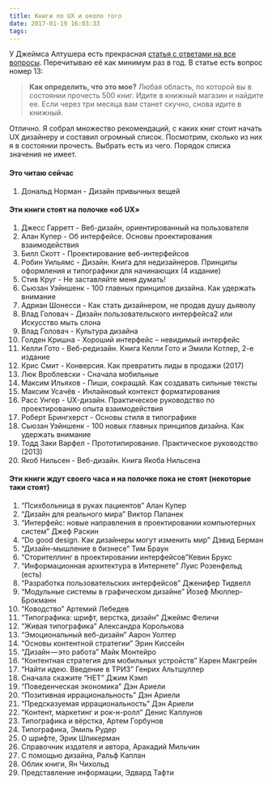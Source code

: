 ```yaml
---
title: Книги по UX и около того
date: 2017-01-19 16:03:33
tags: 
---
```


У Джеймса Алтушера есть прекрасная [статья с ответами на все вопросы](https://theoryandpractice.ru/posts/8493-reinvent-yourself). Перечитываю её как минимум раз в год. В статье есть вопрос номер 13:
> **Как определить, что это мое?**
> Любая область, по которой вы в состоянии прочесть 500 книг. Идите в книжный магазин и найдите ее. Если через три месяца вам станет скучно, снова идите в книжный.

Отлично. Я собрал множество рекомендаций, с каких книг стоит начать UX дизайнеру и составил огромный список. Посмотрим, сколько из них я в состоянии прочесть. Выбрать есть из чего. Порядок списка значения не имеет.


#### Это читаю сейчас

1. Дональд Норман - Дизайн привычных вещей

#### Эти книги стоят на полочке «об UX»

1. Джесс Гарретт - Веб-дизайн, ориентированный на пользователя
1. Алан Купер - Об интерфейсе. Основы проектирования взаимодействия
1. Билл Скотт - Проектирование веб-интерфейсов
1. Робин Уильямс - Дизайн. Книга для недизайнеров. Принципы оформления и типографики для начинающих (4 издание)
1. Стив Круг - Не заставляйте меня думать!
1. Сьюзан Уэйншенк - 100 главных принципов дизайна. Как удержать внимание
1. Адриан Шонесси - Как стать дизайнером, не продав душу дьяволу
1. Влад Головач - Дизайн пользовательского интерфейса2 или Искусство мыть слона
1. Влад Головач - Культура дизайна
1. Голден Кришна - Хороший интерфейс – невидимый интерфейс
1. Келли Гото - Веб-редизайн. Книга Келли Гото и Эмили Котлер, 2-е издание
1. Крис Смит - Конверсия. Как превратить лиды в продажи (2017)
1. Люк Вроблевски - Сначала мобильные
1. Максим Ильяхов - Пиши, сокращай. Как создавать сильные тексты
1. Максим Усачёв - Инлайновый контекст форматирования
1. Расс Унгер - UX-дизайн. Практическое руководство по проектированию опыта взаимодействия
1. Роберт Брингхерст - Основы стиля в типографике
1. Сьюзан Уэйншенк - 100 новых главных принципов дизайна. Как удержать внимание
1. Тодд Заки Варфел - Прототипирование. Практическое руководство (2013)
1. Якоб Нильсен - Веб-дизайн. Книга Якоба Нильсена

#### Эти книги ждут своего часа и на полочке пока не стоят (некоторые таки стоят)

1. “Психбольница в руках пациентов” Алан Купер
1. “Дизайн для реального мира” Виктор Папанек
1. “Интерфейс: новые направления в проектировании компьютерных систем” Джеф Раскин
1. “Do good design. Как дизайнеры могут изменить мир” Дэвид Берман
1. “Дизайн-мышление в бизнесе” Тим Браун
1. “Сторителлинг в проектировании интерфейсов”Кевин Брукс
1. “Информационная архитектура в Интернете” Луис Розенфельд (есть)
1. “Разработка пользовательских интерфейсов” Дженифер Тидвелл
1. “Модульные системы в графическом дизайне” Йозеф Мюллер-Брокманн
1. “Ководство” Артемий Лебедев
1. “Типографика: шрифт, верстка, дизайн” Джеймс Феличи
1. “Живая типографика” Александра Королькова
1. “Эмоциональный веб-дизайн” Аарон Уолтер
1. “Основы контентной стратегии” Эрин Киссейн
1. “Дизайн — это работа” Майк Монтейро
1. “Контентная стратегия для мобильных устройств” Карен Макгрейн
1. “Найти идею. Введение в ТРИЗ” Генрих Альтшуллер
1. Сначала скажите “НЕТ” Джим Кэмп
1. “Поведенческая экономика” Дэн Ариели
1. “Позитивная иррациональность” Дэн Ариели
1. “Предсказуемая иррациональность” Дэн Ариели
1. “Контент, маркетинг и рок-н-ролл” Денис Каплунов
1. Типографика и вёрстка, Артем Горбунов
1. Типографика, Эмиль Рудер
1. О шрифте, Эрик Шпикерман
1. Справочник издателя и автора, Аракадий Мильчин
1. С помощью дизайна, Ральф Каплан
1. Облик книги, Ян Чихольд
1. Представление информации, Эдвард Тафти

